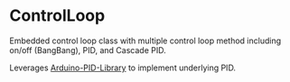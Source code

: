# ControlLoop
Embedded control loop class with multiple control loop method including on/off (BangBang), PID, and Cascade PID.

Leverages [Arduino-PID-Library](https://github.com/br3ttb/Arduino-PID-Library) to implement underlying PID.



